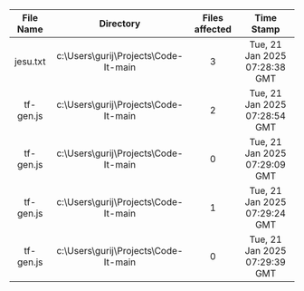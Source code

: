 | File Name | Directory | Files affected | Time Stamp |
|:---:|:---:|:---:|:---:|
| jesu.txt | c:\Users\gurij\Projects\Code-It-main | 3 | Tue, 21 Jan 2025 07:28:38 GMT |
| tf-gen.js | c:\Users\gurij\Projects\Code-It-main | 2 | Tue, 21 Jan 2025 07:28:54 GMT |
| tf-gen.js | c:\Users\gurij\Projects\Code-It-main | 0 | Tue, 21 Jan 2025 07:29:09 GMT |
| tf-gen.js | c:\Users\gurij\Projects\Code-It-main | 1 | Tue, 21 Jan 2025 07:29:24 GMT |
| tf-gen.js | c:\Users\gurij\Projects\Code-It-main | 0 | Tue, 21 Jan 2025 07:29:39 GMT |
